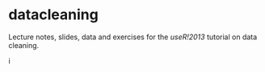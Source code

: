 datacleaning
============

Lecture notes, slides, data and exercises for the _useR!2013_ tutorial on data cleaning.

i

